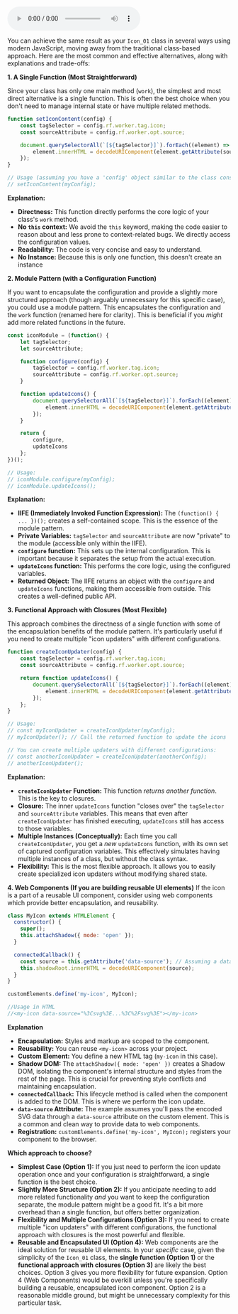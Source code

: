 <audio controls>
  <source src="youraudio.mp3" type="audio/mpeg">
  Your browser does not support the audio element.
</audio>

You can achieve the same result as your `Icon_01` class in several ways using modern JavaScript, moving away from the traditional class-based approach. Here are the most common and effective alternatives, along with explanations and trade-offs:

**1.  A Single Function (Most Straightforward)**

Since your class has only one main method (`work`), the simplest and most direct alternative is a single function. This is often the best choice when you don't need to manage internal state or have multiple related methods.

```javascript
function setIconContent(config) {
    const tagSelector = config.rf.worker.tag.icon;
    const sourceAttribute = config.rf.worker.opt.source;

    document.querySelectorAll(`[${tagSelector}]`).forEach((element) => {
        element.innerHTML = decodeURIComponent(element.getAttribute(sourceAttribute));
    });
}

// Usage (assuming you have a 'config' object similar to the class constructor):
// setIconContent(myConfig);
```

**Explanation:**

*   **Directness:** This function directly performs the core logic of your class's `work` method.
*   **No `this` context:**  We avoid the `this` keyword, making the code easier to reason about and less prone to context-related bugs.  We directly access the configuration values.
*   **Readability:** The code is very concise and easy to understand.
*    **No Instance:** Because this is only one function, this doesn't create an instance

**2. Module Pattern (with a Configuration Function)**

If you want to encapsulate the configuration and provide a slightly more structured approach (though arguably unnecessary for this specific case), you could use a module pattern. This encapsulates the configuration and the `work` function (renamed here for clarity).  This is beneficial if you *might* add more related functions in the future.

```javascript
const iconModule = (function() {
    let tagSelector;
    let sourceAttribute;

    function configure(config) {
        tagSelector = config.rf.worker.tag.icon;
        sourceAttribute = config.rf.worker.opt.source;
    }

    function updateIcons() {
        document.querySelectorAll(`[${tagSelector}]`).forEach((element) => {
            element.innerHTML = decodeURIComponent(element.getAttribute(sourceAttribute));
        });
    }

    return {
        configure,
        updateIcons
    };
})();

// Usage:
// iconModule.configure(myConfig);
// iconModule.updateIcons();
```

**Explanation:**

*   **IIFE (Immediately Invoked Function Expression):**  The `(function() { ... })();` creates a self-contained scope.  This is the essence of the module pattern.
*   **Private Variables:**  `tagSelector` and `sourceAttribute` are now "private" to the module (accessible only within the IIFE).
*   **`configure` function:**  This sets up the internal configuration.  This is important because it separates the setup from the actual execution.
*   **`updateIcons` function:** This performs the core logic, using the configured variables.
*   **Returned Object:**  The IIFE returns an object with the `configure` and `updateIcons` functions, making them accessible from outside.  This creates a well-defined public API.

**3. Functional Approach with Closures (Most Flexible)**

This approach combines the directness of a single function with some of the encapsulation benefits of the module pattern. It's particularly useful if you need to create multiple "icon updaters" with different configurations.

```javascript
function createIconUpdater(config) {
    const tagSelector = config.rf.worker.tag.icon;
    const sourceAttribute = config.rf.worker.opt.source;

    return function updateIcons() {
        document.querySelectorAll(`[${tagSelector}]`).forEach((element) => {
            element.innerHTML = decodeURIComponent(element.getAttribute(sourceAttribute));
        });
    };
}

// Usage:
// const myIconUpdater = createIconUpdater(myConfig);
// myIconUpdater(); // Call the returned function to update the icons

// You can create multiple updaters with different configurations:
// const anotherIconUpdater = createIconUpdater(anotherConfig);
// anotherIconUpdater();
```

**Explanation:**

*   **`createIconUpdater` Function:** This function *returns another function*. This is the key to closures.
*   **Closure:** The inner `updateIcons` function "closes over" the `tagSelector` and `sourceAttribute` variables.  This means that even after `createIconUpdater` has finished executing, `updateIcons` still has access to those variables.
*   **Multiple Instances (Conceptually):** Each time you call `createIconUpdater`, you get a *new* `updateIcons` function, with its own set of captured configuration variables. This effectively simulates having multiple instances of a class, but without the class syntax.
*   **Flexibility:** This is the most flexible approach. It allows you to easily create specialized icon updaters without modifying shared state.

**4. Web Components (If you are building reusable UI elements)**
If the icon is a part of a reusable UI component, consider using web components which provide better encapsulation, and reusability.

```javascript
class MyIcon extends HTMLElement {
  constructor() {
    super();
    this.attachShadow({ mode: 'open' });
  }

  connectedCallback() {
    const source = this.getAttribute('data-source'); // Assuming a data-source attribute
    this.shadowRoot.innerHTML = decodeURIComponent(source);
  }
}

customElements.define('my-icon', MyIcon);

//Usage in HTML
//<my-icon data-source="%3Csvg%3E...%3C%2Fsvg%3E"></my-icon>
```
**Explanation**
*   **Encapsulation:** Styles and markup are scoped to the component.
*   **Reusability:** You can reuse `<my-icon>` across your project.
*   **Custom Element:**  You define a new HTML tag (`my-icon` in this case).
*   **Shadow DOM:**  The `attachShadow({ mode: 'open' })` creates a Shadow DOM, isolating the component's internal structure and styles from the rest of the page. This is crucial for preventing style conflicts and maintaining encapsulation.
*   **`connectedCallback`:** This lifecycle method is called when the component is added to the DOM.  This is where we perform the icon update.
*   **`data-source` Attribute:** The example assumes you'll pass the encoded SVG data through a `data-source` attribute on the custom element.  This is a common and clean way to provide data to web components.
* **Registration:** `customElements.define('my-icon', MyIcon);` registers your component to the browser.

**Which approach to choose?**

*   **Simplest Case (Option 1):** If you just need to perform the icon update operation once and your configuration is straightforward, a single function is the best choice.
*   **Slightly More Structure (Option 2):** If you anticipate needing to add more related functionality *and* you want to keep the configuration separate, the module pattern might be a good fit.  It's a bit more overhead than a single function, but offers better organization.
*   **Flexibility and Multiple Configurations (Option 3):** If you need to create multiple "icon updaters" with different configurations, the functional approach with closures is the most powerful and flexible.
* **Reusable and Encapsulated UI (Option 4):** Web components are the ideal solution for reusable UI elements.
In your *specific* case, given the simplicity of the `Icon_01` class, the **single function (Option 1)** or the **functional approach with closures (Option 3)** are likely the best choices. Option 3 gives you more flexibility for future expansion. Option 4 (Web Components) would be overkill unless you're specifically building a reusable, encapsulated icon component.  Option 2 is a reasonable middle ground, but might be unnecessary complexity for this particular task.
